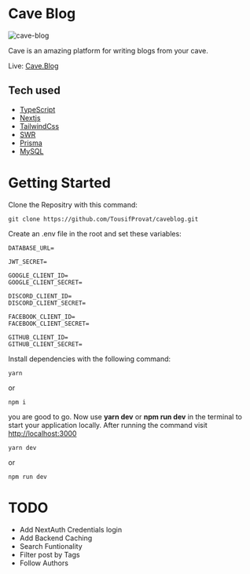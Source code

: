 # Cave Blog

![cave-blog](https://res.cloudinary.com/dklakm8v6/image/upload/v1661017936/github%20images/cave_blog_next_js_hhay3d.png)

Cave is an amazing platform for writing blogs from your cave.

Live: [Cave.Blog](https://cave-gules.vercel.app)

## Tech used

- [TypeScript](https://www.typescriptlang.org/)
- [Nextjs](https://nextjs.org/)
- [TailwindCss](https://tailwindcss.com/)
- [SWR](https://swr.vercel.app/)
- [Prisma](https://www.prisma.io/)
- [MySQL](https://www.mysql.com/)

# Getting Started

Clone the Repositry with this command:

```command
git clone https://github.com/TousifProvat/caveblog.git
```

Create an .env file in the root and set these variables:

```env
DATABASE_URL=

JWT_SECRET=

GOOGLE_CLIENT_ID=
GOOGLE_CLIENT_SECRET=

DISCORD_CLIENT_ID=
DISCORD_CLIENT_SECRET=

FACEBOOK_CLIENT_ID=
FACEBOOK_CLIENT_SECRET=

GITHUB_CLIENT_ID=
GITHUB_CLIENT_SECRET=

```

Install dependencies with the following command:

```command
yarn
```

or

```command
npm i
```

you are good to go. Now use **yarn dev** or **npm run dev** in the terminal to start your application locally. After running the command visit [http://localhost:3000](http://localhost:3000)

```command
yarn dev
```

or

```command
npm run dev
```

# TODO

- Add NextAuth Credentials login
- Add Backend Caching
- Search Funtionality
- Filter post by Tags
- Follow Authors
